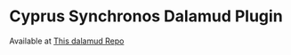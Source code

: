 # Cyprus Synchronos Dalamud Plugin

Available at [This dalamud Repo](https://github.com/kabojnk/repo/blob/main/plogonmaster.json)
